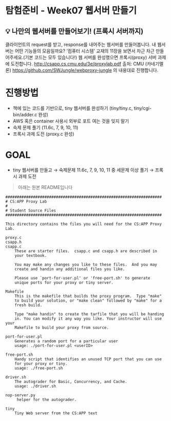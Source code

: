 # 탐험준비 - Week07 웹서버 만들기
## 💡 나만의 웹서버를 만들어보기! (프록시 서버까지)

클라이언트의 request를 받고, response를 내어주는 웹서버를 만들어봅니다. 내 웹서버는 어떤 기능들의 모음일까요?
‘컴퓨터 시스템’ 교재의 11장을 보면서 차근 차근 만들어주세요.(기본 코드는 모두 있습니다!)
웹 서버를 완성했으면 프록시(proxy) 서버 과제에 도전합니다.
http://csapp.cs.cmu.edu/3e/proxylab.pdf
출처: CMU (카네기멜론)
https://github.com/SWJungle/webproxy-jungle 의 내용대로 진행합니다.
# 진행방법
- 책에 있는 코드를 기반으로, tiny 웹서버를 완성하기 (tiny/tiny.c, tiny/cgi-bin/adder.c 완성)
- AWS 혹은 container 사용시 외부로 포트 여는 것을 잊지 말기
- 숙제 문제 풀기 (11.6c, 7, 9, 10, 11)
- 프록시 과제 도전 (proxy.c 완성)
# GOAL
- tiny 웹서버를 만들고 → 숙제문제 11.6c, 7, 9, 10, 11 중 세문제 이상 풀기 → 프록시 과제 도전


> 아래는 원본 README입니다

~~~
####################################################################
# CS:APP Proxy Lab
#
# Student Source Files
####################################################################

This directory contains the files you will need for the CS:APP Proxy
Lab.

proxy.c
csapp.h
csapp.c
    These are starter files.  csapp.c and csapp.h are described in
    your textbook. 

    You may make any changes you like to these files.  And you may
    create and handin any additional files you like.

    Please use `port-for-user.pl' or 'free-port.sh' to generate
    unique ports for your proxy or tiny server. 

Makefile
    This is the makefile that builds the proxy program.  Type "make"
    to build your solution, or "make clean" followed by "make" for a
    fresh build. 

    Type "make handin" to create the tarfile that you will be handing
    in. You can modify it any way you like. Your instructor will use your
    Makefile to build your proxy from source.

port-for-user.pl
    Generates a random port for a particular user
    usage: ./port-for-user.pl <userID>

free-port.sh
    Handy script that identifies an unused TCP port that you can use
    for your proxy or tiny. 
    usage: ./free-port.sh

driver.sh
    The autograder for Basic, Concurrency, and Cache.        
    usage: ./driver.sh

nop-server.py
     helper for the autograder.         

tiny
    Tiny Web server from the CS:APP text
~~~
